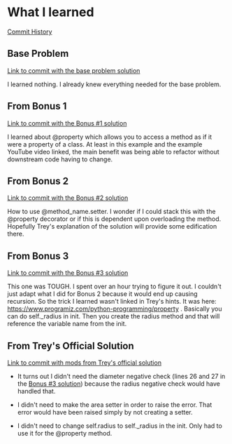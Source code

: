 # What I learned

[Commit History](https://github.com/djotaku/pythonmorsels/commits/master/circle/circle.py)

## Base Problem

[Link to commit with the base problem solution](https://github.com/djotaku/pythonmorsels/blob/bbe9f111dca3d0b6cad5001b35f6515c7335a9f3/circle/circle.py)

I learned nothing. I already knew everything needed for the base problem.

## From Bonus 1

[Link to commit with the Bonus #1 solution](https://github.com/djotaku/pythonmorsels/blob/43571b5a406f3e6ae6329c4fb2a6db718ab84e08/circle/circle.py)

I learned about @property which allows you to access a method as if it were a property of a class. At least in this example and the example YouTube video linked, the main benefit was being able to refactor without downstream code having to change.

## From Bonus 2

[Link to commit with the Bonus #2 solution](https://github.com/djotaku/pythonmorsels/blob/83900a7cb1a94f41300bc2d769e35a14ecc956b5/circle/circle.py)

How to use @method_name.setter. I wonder if I could stack this with the @property decorator or if this is dependent upon overloading the method. Hopefully Trey's explanation of the solution will provide some edification there.

## From Bonus 3

[Link to commit with the Bonus #3 solution](https://github.com/djotaku/pythonmorsels/blob/dd44a8abd95bc18f4e458a5807e3ee7bfd6a7fd7/circle/circle.py)


This one was TOUGH. I spent over an hour trying to figure it out. I couldn't just adapt what I did for Bonus 2 because it would end up causing recursion. So the trick I learned wasn't linked in Trey's hints. It was here: https://www.programiz.com/python-programming/property . Basically you can do self._radius in init. Then you create the radius method and that will reference the variable name from the init.

## From Trey's Official Solution

[Link to commit with mods from Trey's official solution](https://github.com/djotaku/pythonmorsels/blob/a152d792465f77b52c670bf1488a2857034f8efa/circle/circle.py)

- It turns out I didn't need the diameter negative check (lines 26 and 27 in the [Bonus #3 solution](https://github.com/djotaku/pythonmorsels/blob/dd44a8abd95bc18f4e458a5807e3ee7bfd6a7fd7/circle/circle.py)) because the radius negative check would have handled that.

- I didn't need to make the area setter in order to raise the error. That error would have been raised simply by not creating a setter.

- I didn't need to change self.radius to self._radius in the init. Only had to use it for the @property method. 